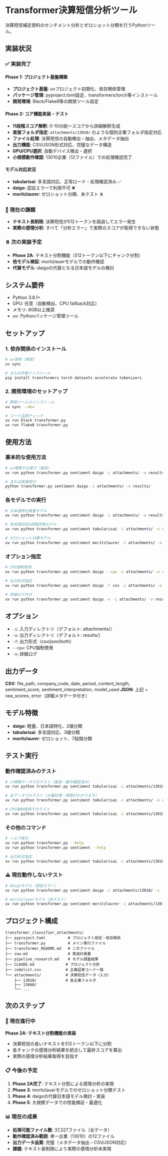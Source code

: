 # Transformer決算短信分析ツール

決算短信補足資料のセンチメント分析とゼロショット分類を行うPythonツール。

## 実装状況

### ✅ 実装完了
#### Phase 1: プロジェクト基盤構築
- **プロジェクト基盤**: uvプロジェクト初期化、依存関係管理
- **パッケージ管理**: pyproject.toml設定、transformers/torch等インストール
- **開発環境**: Black/Flake8等の開発ツール設定

#### Phase 2: コア機能実装・テスト
- **11段階スコア解釈**: 0-10の統一スコアから詳細解釈生成
- **直接フォルダ指定**: `attachments/13010/` のような個別企業フォルダ指定対応
- **ファイル処理**: 決算短信の自動検出・抽出、メタデータ抽出
- **出力機能**: CSV/JSON形式対応、完璧なデータ構造
- **GPU/CPU選択**: 自動デバイス検出・選択
- **小規模動作確認**: 13010企業（12ファイル）での処理確認完了

#### モデル対応状況
- **tabularisai**: 多言語対応、正常ロード・処理確認済み ✅
- **daigo**: 認証エラーで利用不可 ❌
- **moritzlaurer**: ゼロショット分類、未テスト ⏸️

### 🔄 現在の課題
- **テキスト長制限**: 決算短信が512トークンを超過してエラー発生
- **実際の感情分析**: すべて「分析エラー」で実際のスコアが取得できない状態

### ⏸️ 次の実装予定
- **Phase 2A**: テキスト分割機能（512トークン以下にチャンク分割）
- **他モデル検証**: moritzlauerモデルでの動作確認
- **代替モデル**: daigoの代替となる日本語モデルの検討

## システム要件

- Python 3.8.1+
- GPU: 任意（自動検出、CPU fallback対応）
- メモリ: 8GB以上推奨
- uv: Pythonパッケージ管理ツール

## セットアップ

### 1. 依存関係のインストール
```bash
# uv使用（推奨）
uv sync

# または手動インストール
pip install transformers torch datasets accelerate tokenizers
```

### 2. 開発環境のセットアップ
```bash
# 開発ツールのインストール
uv sync --dev

# コード品質チェック
uv run black transformer.py
uv run flake8 transformer.py
```

## 使用方法

### 基本的な使用方法
```bash
# uv環境での実行（推奨）
uv run python transformer.py sentiment daigo -i attachments/ -o results/

# または直接実行
python transformer.py sentiment daigo -i attachments/ -o results/
```

### 各モデルでの実行
```bash
# 日本語特化軽量モデル
uv run python transformer.py sentiment daigo -i attachments/ -o results/

# 多言語対応5段階評価モデル
uv run python transformer.py sentiment tabularisai -i attachments/ -o results/

# ゼロショット分類モデル
uv run python transformer.py sentiment moritzlaurer -i attachments/ -o results/
```

### オプション指定
```bash
# CPU強制使用
uv run python transformer.py sentiment daigo --cpu -i attachments/ -o results/

# 出力形式指定
uv run python transformer.py sentiment daigo -f csv -i attachments/ -o results/

# 詳細ログ付き
uv run python transformer.py sentiment daigo -v -i attachments/ -o results/
```

## オプション

- `-i`: 入力ディレクトリ（デフォルト: attachments/）
- `-o`: 出力ディレクトリ（デフォルト: results/）
- `-f`: 出力形式（csv/json/both）
- `--cpu`: CPU強制使用
- `-v`: 詳細ログ

## 出力データ

**CSV**: file_path, company_code, date, period, content_length, sentiment_score, sentiment_interpretation, model_used
**JSON**: 上記 + raw_scores, error（詳細メタデータ付き）

## モデル特徴

- **daigo**: 軽量、日本語特化、2値分類
- **tabularisai**: 多言語対応、3値分類
- **moritzlaurer**: ゼロショット、7段階分類

## テスト実行

### 動作確認済みのテスト
```bash
# 小規模データでのテスト（推奨・動作確認済み）
uv run python transformer.py sentiment tabularisai -i attachments/13010/ -o results/ -v

# 全データでのテスト（大量処理・時間がかかります）
uv run python transformer.py sentiment tabularisai -i attachments/ -o results/ -v

# CPU強制使用でのテスト
uv run python transformer.py sentiment tabularisai -i attachments/13010/ -o results/ --cpu -v
```

### その他のコマンド
```bash
# ヘルプ表示
uv run python transformer.py --help
uv run python transformer.py sentiment --help

# 出力形式指定
uv run python transformer.py sentiment tabularisai -i attachments/13010/ -o results/ -f csv
```

### ⚠️ 現在動作しないテスト
```bash
# daigoモデル（認証エラー）
uv run python transformer.py sentiment daigo -i attachments/13010/ -v

# moritzlauerモデル（未テスト）
uv run python transformer.py sentiment moritzlaurer -i attachments/13010/ -v
```

## プロジェクト構成

```
transformer_classifier_attachments/
├── pyproject.toml          # プロジェクト設定・依存関係
├── transformer.py          # メイン実行ファイル
├── transformer_README.md   # このファイル
├── sow.md                  # 実装計画書
├── pipeline_research.md    # モデル調査結果
├── CLAUDE.md              # プロジェクト方針
├── codelist.csv           # 企業証券コード一覧
└── attachments/           # 決算短信データ（入力）
    ├── 13010/             # 各企業フォルダ
    ├── 130A0/
    └── ...
```

## 次のステップ

### 🚧 現在進行中
**Phase 2A: テキスト分割機能の実装**
- 決算短信の長いテキストを512トークン以下に分割
- 各チャンクの感情分析結果を統合して最終スコアを算出
- 実際の感情分析結果取得を目指す

### 📋 今後の予定
1. **Phase 2A完了**: テキスト分割による感情分析の実現
2. **Phase 3**: moritzlauerモデルでのゼロショット分類テスト
3. **Phase 4**: daigoの代替日本語モデル検討・実装
4. **Phase 5**: 大規模データでの性能検証・最適化

### 📊 現在の成果
- **処理可能ファイル数**: 37,327ファイル（全データ）
- **動作確認済み範囲**: 単一企業（13010）の12ファイル
- **出力データ品質**: 完璧（メタデータ抽出・CSV/JSON対応）
- **課題**: テキスト長制限により実際の感情分析未実現